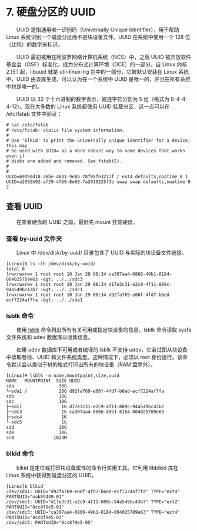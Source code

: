 # 7. 硬盘分区的 UUID

　　UUID 是指通用唯一识别码（Universally Unique Identifier），用于帮助 Linux 系统识别一个磁盘分区而不是块设备文件。UUID 在系统中使用一个 128 位（比特）的数字来标识。

　　UUID 最初被用在阿波罗网络计算机系统（NCS）中，之后 UUID 被开放软件基金会（OSF）标准化，成为分布式计算环境（DCE）的一部分。自 Linux 内核 2.15.1 起，libuuid 就是 util-linux-ng 包中的一部分，它被默认安装在 Linux 系统中，UUID 由该库生成，可以认为在一个系统中 UUID 是唯一的，并且在所有系统中也是唯一的。

　　UUID 以 32 个十六进制的数字表示，被连字符分割为 5 组（格式为 8-4-4-4-12）。现在大多数的 Linux 系统都使用 UUID 挂载分区，这一点可以在 /etc/fstab 文件中验证：

```
# cat /etc/fstab
# /etc/fstab: static file system information.
#
# Use 'blkid' to print the universally unique identifier for a device; this may
# be used with UUID= as a more robust way to name devices that works even if
# disks are added and removed. See fstab(5).
#
#
UUID=69d9dd18-36be-4631-9ebb-78f05fe3217f / ext4 defaults,noatime 0 1
UUID=a2092b92-af29-4760-8e68-7a201922573b swap swap defaults,noatime 0 2
```

## 查看 UUID

　　在查看硬盘的 UUID 之前，最好先 mount 挂载硬盘。

### 查看 by-uuid 文件夹

　　Linux 中 /dev/disk/by-uuid/ 目录包含了 UUID 与实际的块设备文件链接。

```
[Linux]$ ls -lh /dev/disk/by-uuid/
total 0
lrwxrwxrwx 1 root root 10 Jan 29 08:34 ca307aa4-0866-49b1-8184-004025789e63 -&gt; ../../sdc3
lrwxrwxrwx 1 root root 10 Jan 29 08:34 d17e3c31-e2c9-4f11-809c-94a549bc43b7 -&gt; ../../sdc1
lrwxrwxrwx 1 root root 10 Jan 29 08:34 d92fa769-e00f-4fd7-b6ed-ecf7224af7fa -&gt; ../../sda1
```

### lsblk 命令

　　使用 [lsblk](https://gnu-linux.readthedocs.io/zh/latest/Chapter01/00_lsblk.html#cmd-lsblk) 命令列出所有有关可用或指定块设备的信息。lsblk 命令读取 sysfs 文件系统和 udev 数据库以收集信息。

　　如果 udev 数据库不可用或者编译的 lsblk 不支持 udev，它会试图从块设备中读取卷标、UUID 和文件系统类型。这种情况下，必须以 root 身份运行。该命令默认会以类似于树的格式打印出所有的块设备（RAM 盘除外）。

```
[Linux]# lsblk -o name,mountpoint,size,uuid
NAME   MOUNTPOINT  SIZE UUID
sda                 30G
└─sda1 /            20G d92fa769-e00f-4fd7-b6ed-ecf7224af7fa
sdb                 10G
sdc                 10G
├─sdc1               1G d17e3c31-e2c9-4f11-809c-94a549bc43b7
├─sdc3               1G ca307aa4-0866-49b1-8184-004025789e63
├─sdc4               1K
└─sdc5               1G
sdd                 10G
sde                 10G
sr0               1024M
```

### blkid 命令

　　blkid 是定位或打印块设备属性的命令行实用工具。它利用 libblkid 库在 Linux 系统中获得到磁盘分区的 UUID。

```
[Linux]$ blkid
/dev/sda1: UUID="d92fa769-e00f-4fd7-b6ed-ecf7224af7fa" TYPE="ext4" PARTUUID="eab59449-01"
/dev/sdc1: UUID="d17e3c31-e2c9-4f11-809c-94a549bc43b7" TYPE="ext2" PARTUUID="8cc8f9e5-01"
/dev/sdc3: UUID="ca307aa4-0866-49b1-8184-004025789e63" TYPE="ext4" PARTUUID="8cc8f9e5-03"
/dev/sdc5: PARTUUID="8cc8f9e5-05"
```
